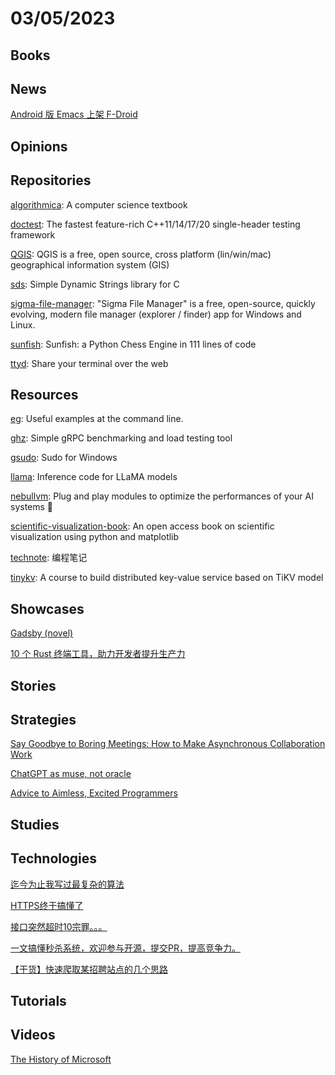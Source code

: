 # 03/05/2023

## Books

## News
[Android 版 Emacs 上架 F-Droid](https://www.oschina.net/news/230099/emacs-for-android)

## Opinions

## Repositories
[algorithmica](https://github.com/algorithmica-org/algorithmica): A computer science textbook

[doctest](https://github.com/doctest/doctest): The fastest feature-rich C++11/14/17/20 single-header testing framework

[QGIS](https://github.com/qgis/QGIS): QGIS is a free, open source, cross platform (lin/win/mac) geographical information system (GIS)

[sds](https://github.com/antirez/sds): Simple Dynamic Strings library for C

[sigma-file-manager](https://github.com/aleksey-hoffman/sigma-file-manager): "Sigma File Manager" is a free, open-source, quickly evolving, modern file manager (explorer / finder) app for Windows and Linux.

[sunfish](https://github.com/thomasahle/sunfish): Sunfish: a Python Chess Engine in 111 lines of code

[ttyd](https://github.com/tsl0922/ttyd): Share your terminal over the web

## Resources
[eg](https://github.com/srsudar/eg): Useful examples at the command line.

[ghz](https://github.com/bojand/ghz): Simple gRPC benchmarking and load testing tool

[gsudo](https://github.com/gerardog/gsudo): Sudo for Windows

[llama](https://github.com/facebookresearch/llama): Inference code for LLaMA models

[nebullvm](https://github.com/nebuly-ai/nebullvm): Plug and play modules to optimize the performances of your AI systems 🚀

[scientific-visualization-book](https://github.com/rougier/scientific-visualization-book): An open access book on scientific visualization using python and matplotlib

[technote](https://github.com/henryhu712/technote): 编程笔记

[tinykv](https://github.com/talent-plan/tinykv): A course to build distributed key-value service based on TiKV model

## Showcases
[Gadsby (novel)](https://en.wikipedia.org/wiki/Gadsby_(novel))

[10 个 Rust 终端工具，助力开发者提升生产力](https://www.oschina.net/project/awesome?columnId=46)

## Stories

## Strategies
[Say Goodbye to Boring Meetings: How to Make Asynchronous Collaboration Work](https://paperform.co/blog/how-to-run-a-successful-async-meeting/)

[ChatGPT as muse, not oracle](https://www.geoffreylitt.com/2023/02/26/llm-as-muse-not-oracle.html)

[Advice to Aimless, Excited Programmers](https://prog21.dadgum.com/80.html)

## Studies

## Technologies
[迄今为止我写过最复杂的算法](https://juejin.cn/post/7203734711779196986)

[HTTPS终于搞懂了](https://mp.weixin.qq.com/s/vrD4m7RA65fZK25Tn_lTsw)

[接口突然超时10宗罪。。。](https://mp.weixin.qq.com/s/CwfSKrMRzzzujk-4eU2f-A)

[一文搞懂秒杀系统，欢迎参与开源，提交PR，提高竞争力。](https://juejin.cn/post/7203136448333332535)

[【干货】快速爬取某招聘站点的几个思路](https://juejin.cn/post/7205508989161013303)

## Tutorials

## Videos
[The History of Microsoft](https://learn.microsoft.com/en-us/shows/history/)
